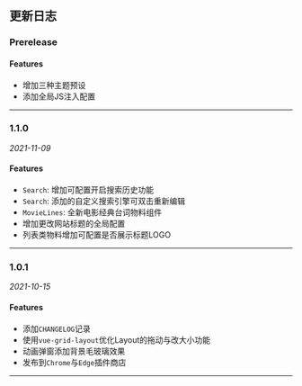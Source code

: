 ## 更新日志

### Prerelease
#### Features
- 增加三种主题预设
- 添加全局JS注入配置

---

### 1.1.0
_2021-11-09_
#### Features
- `Search`: 增加可配置开启搜索历史功能
- `Search`: 添加的自定义搜索引擎可双击重新编辑
- `MovieLines`: 全新电影经典台词物料组件
- 增加更改网站标题的全局配置
- 列表类物料增加可配置是否展示标题LOGO

---

### 1.0.1
_2021-10-15_
#### Features
- 添加`CHANGELOG`记录
- 使用`vue-grid-layout`优化Layout的拖动与改大小功能
- 动画弹窗添加背景毛玻璃效果
- 发布到`Chrome`与`Edge`插件商店
---
